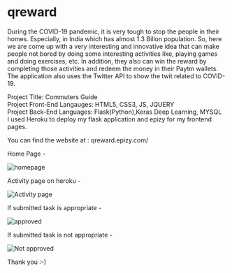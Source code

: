 # qreward

During the COVID-19 pandemic, it is very tough to stop the people in their homes. Especially, in India which has almost 1.3 Billon population. So, here we are come up with a very interesting and innovative idea that can make people not bored by doing some interesting activities like, playing games and doing exercises, etc. In addition, they also can win the reward by completing those activities and redeem the money in their Paytm wallets. The application also uses the Twitter API to show the twit related to COVID-19.

Project Title: Commuters Guide <br/>
Project Front-End Langauges: HTML5, CSS3, JS, JQUERY <br/>
Project Back-End Languages: Flask(Python),Keras Deep Learning, MYSQL <br/>
I used Heroku to deploy my flask application and epizy for my frontend pages.

You can find the website at : qreward.epizy.com/ 

Home Page - 

![homepage](https://github.com/bharat1510/image-for-readme.md/blob/master/Qreward/Screenshot%20(255).png)

Activity page on heroku - 

![Activity page](https://github.com/bharat1510/image-for-readme.md/blob/master/Qreward/Screenshot%20(258).png)

If submitted task is appropriate -

![approved](https://github.com/bharat1510/image-for-readme.md/blob/master/Qreward/Screenshot%20(259).png)


If submitted task is not appropriate -

![Not approved](https://github.com/bharat1510/image-for-readme.md/blob/master/Qreward/Screenshot%20(260).png)


Thank you :-)
